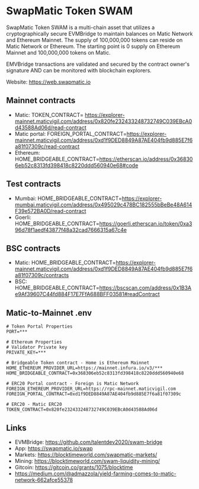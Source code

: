 # SwapMatic Token SWAM

SwapMatic Token SWAM is a multi-chain asset that utilizes a cryptographically secure EVMBridge to maintain balances on Matic Network and Ethereum Mainnet. The supply of 100,000,000 tokens can reside on Matic Network or Ethereum. The starting point is 0 supply on Ethereum Mainnet and 100,000,000 tokens on Matic.

EMVBridge transactions are validated and secured by the contract owner's signature AND can be monitored with blockchain explorers.

Website: https://web.swapmatic.io

## Mainnet contracts
- Matic: TOKEN_CONTRACT= https://explorer-mainnet.maticvigil.com/address/0x820fe232433248732749C039EBcA0d43588Ad06d/read-contract
- Matic portal: FOREIGN_PORTAL_CONTRACT=https://explorer-mainnet.maticvigil.com/address/0xd1f9DED8849A87AE404fb9d885E7f6a81f07309c/read-contract
- Ethereum: HOME_BRIDGEABLE_CONTRACT=https://etherscan.io/address/0x368306eb52c8313fd398418c8220ddd560940e68#code

## Test contracts
- Mumbai: HOME_BRIDGEABLE_CONTRACT=https://explorer-mumbai.maticvigil.com/address/0x495029c478BC182555bBeBe48A614F39e572BA0D/read-contract
- Goerli: HOME_BRIDGEABLE_CONTRACT=https://goerli.etherscan.io/token/0xa396d78f1aedf43877f48a32cad7666315a67c4e

## BSC contracts
- Matic: HOME_BRIDGEABLE_CONTRACT=https://explorer-mainnet.maticvigil.com/address/0xd1f9DED8849A87AE404fb9d885E7f6a81f07309c/contracts
- BSC: HOME_BRIDGEABLE_CONTRACT=https://bscscan.com/address/0x1B3Ae9Af39607C44fd884F17E7FfA688BFF03581#readContract

## Matic-to-Mainnet .env

```
# Token Portal Properties
PORT=***

# Ethereum Properties
# Validator Private key
PRIVATE_KEY=***

# Bridgeable Token contract - Home is Ethereum Mainnet
HOME_ETHEREUM_PROVIDER_URL=https://mainnet.infura.io/v3/***
HOME_BRIDGEABLE_CONTRACT=0x368306eb52c8313fd398418c8220ddd560940e68

# ERC20 Portal contract - Foreign is Matic Network
FOREIGN_ETHEREUM_PROVIDER_URL=https://rpc-mainnet.maticvigil.com
FOREIGN_PORTAL_CONTRACT=0xd1f9DED8849A87AE404fb9d885E7f6a81f07309c

# ERC20 - Matic ERC20
TOKEN_CONTRACT=0x820fe232433248732749C039EBcA0d43588Ad06d
```

## Links
- EVMBridge: https://github.com/talentdev2020/swam-bridge
- App: https://swapmatic.io/swap
- Markets: https://blocktimeworld.com/swapmatic-markets/
- Mining: https://blocktimeworld.com/swam-liquidity-mining/
- Gitcoin: https://gitcoin.co/grants/1075/blocktime
- https://medium.com/@admazzola/yield-farming-comes-to-matic-network-662afce55378
